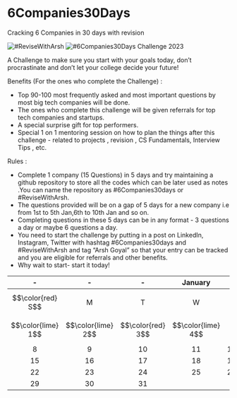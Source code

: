 # 6Companies30Days
Cracking 6 Companies in 30 days with revision

![#ReviseWithArsh](https://shields.io/badge/RevisionWthArsh-green?style=flat) ![#6Companies30Days](https://shields.io/badge/6Companies30Days-blue?style=flat) Challenge 2023

A Challenge to make sure you start with your goals today, don’t procrastinate and don’t let your college decide your future!

Benefits (For the ones who complete the Challenge) :
- Top 90-100 most frequently asked and most important questions by most big tech companies will be done.
- The ones who complete this challenge will be given referrals for top tech companies and startups.
- A special surprise gift for top performers.
- Special 1 on 1 mentoring session on how to plan the things after this challenge - related to projects , revision , CS Fundamentals, Interview Tips , etc.

Rules :
- Complete 1 company (15 Questions) in 5 days and try maintaining a github repository to store all the codes which can be later used as notes .You can name the repository as #6Companies30days or #ReviseWithArsh.
- The questions provided will be on a gap of 5 days for a new company i.e from 1st to 5th Jan,6th to 10th Jan and so on.
- Completing questions in these 5 days can be in any format - 3 questions a day or maybe 6 questions a day.
- You need to start the challenge by putting in a post on LinkedIn, Instagram, Twitter with hashtag #6Companies30days and #ReviseWithArsh and tag “Arsh Goyal” so that your entry can be tracked and you are eligible for referrals and other benefits.
- Why wait to start- start it today!

| - | - | - | January | - | - | - |
|:---:|:---:|:---:|:---:|:---:|:---:|:---:| 
| $$\color{red} S$$ | M | T | W | T | F |$$\color{blue} S$$|
| $$\color{lime} 1$$ | $$\color{lime} 2$$ | $$\color{red} 3$$ | $$\color{lime} 4$$ | 5 | 6 | 7 |
| 8 | 9 | 10 | 11 | 12 | 13 | 14 |
| 15 | 16 | 17 | 18 | 19 | 20 | 21 |
| 22 | 23 | 24 | 25 | 26 | 27 | 28 |
| 29 | 30 | 31 |
